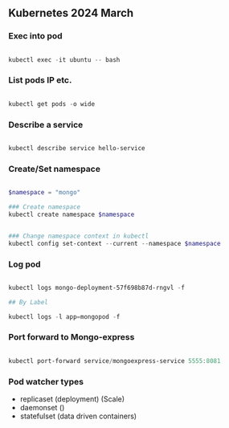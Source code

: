 ## Kubernetes 2024 March


### Exec into pod

```powershell

kubectl exec -it ubuntu -- bash

```


### List pods IP etc.

```powershell

kubectl get pods -o wide

```

### Describe a service 

```powershell

kubectl describe service hello-service

```


### Create/Set namespace

```powershell

$namespace = "mongo"

### Create namespace
kubectl create namespace $namespace


### Change namespace context in kubectl
kubectl config set-context --current --namespace $namespace

```

### Log pod

```powershell

kubectl logs mongo-deployment-57f698b87d-rngvl -f

## By Label

kubectl logs -l app=mongopod -f

```

### Port forward to Mongo-express

```powershell

kubectl port-forward service/mongoexpress-service 5555:8081

```



### Pod watcher types


- replicaset (deployment) (Scale)
- daemonset ()
- statefulset (data driven containers)